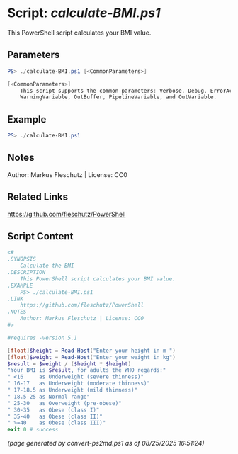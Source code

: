 Script: *calculate-BMI.ps1*
========================

This PowerShell script calculates your BMI value.

Parameters
----------
```powershell
PS> ./calculate-BMI.ps1 [<CommonParameters>]

[<CommonParameters>]
    This script supports the common parameters: Verbose, Debug, ErrorAction, ErrorVariable, WarningAction, 
    WarningVariable, OutBuffer, PipelineVariable, and OutVariable.
```

Example
-------
```powershell
PS> ./calculate-BMI.ps1

```

Notes
-----
Author: Markus Fleschutz | License: CC0

Related Links
-------------
https://github.com/fleschutz/PowerShell

Script Content
--------------
```powershell
<#
.SYNOPSIS
	Calculate the BMI
.DESCRIPTION
	This PowerShell script calculates your BMI value.
.EXAMPLE
	PS> ./calculate-BMI.ps1
.LINK
	https://github.com/fleschutz/PowerShell
.NOTES
	Author: Markus Fleschutz | License: CC0
#>

#requires -version 5.1

[float]$height = Read-Host("Enter your height in m ")
[float]$weight = Read-Host("Enter your weight in kg")
$result = $weight / ($height * $height)
"Your BMI is $result, for adults the WHO regards:"
" <16     as Underweight (severe thinness)"
" 16-17   as Underweight (moderate thinness)"
" 17-18.5 as Underweight (mild thinness)"
" 18.5-25 as Normal range"
" 25-30   as Overweight (pre-obese)"
" 30-35   as Obese (class I)"
" 35-40   as Obese (class II)"
" >=40    as Obese (class III)"
exit 0 # success
```

*(page generated by convert-ps2md.ps1 as of 08/25/2025 16:51:24)*
